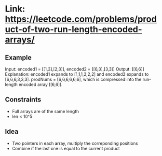# Link: https://leetcode.com/problems/product-of-two-run-length-encoded-arrays/

## Example

Input: encoded1 = [[1,3],[2,3]], encoded2 = [[6,3],[3,3]]
Output: [[6,6]]
Explanation: encoded1 expands to [1,1,1,2,2,2] and encoded2 expands to [6,6,6,3,3,3].
prodNums = [6,6,6,6,6,6], which is compressed into the run-length encoded array [[6,6]].

## Constraints

- Full arrays are of the same length
- len < 10^5

## Idea

- Two pointers in each array, multiply the correponding positions
- Combine if the last one is equal to the current product
